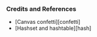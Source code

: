 ### Credits and References
- [Canvas confetti][confetti]
- [Hashset and hashtable][hash]

[smashing]: https://www.smashingmagazine.com/2016/02/javascript-ai-html-sliding-tiles-puzzle/
[reduce]: https://stackoverflow.com/questions/52241641/shuffling-multidimensional-array-in-js
[shuffle]: https://stackoverflow.com/questions/2450954/how-to-randomize-shuffle-a-javascript-array